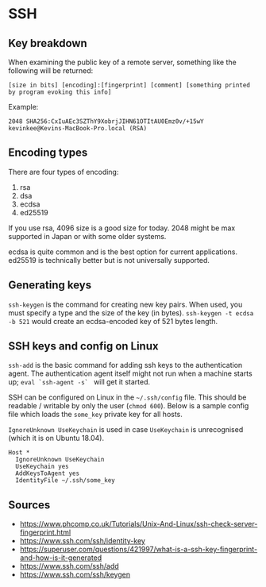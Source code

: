 SSH
===

Key breakdown
-------------

When examining the public key of a remote server, something like the following will be returned:

`[size in bits] [encoding]:[fingerprint] [comment] [something printed by program evoking this info]`

Example:

`2048 SHA256:CxIuAEc3SZThY9XobrjJIHN61OTItAU0Emz0v/+15wY kevinkee@Kevins-MacBook-Pro.local (RSA)`

Encoding types
--------------

There are four types of encoding:

1. rsa
2. dsa
3. ecdsa
4. ed25519

If you use rsa, 4096 size is a good size for today. 2048 might be max supported in Japan or with some older systems.

ecdsa is quite common and is the best option for current applications. ed25519 is technically better but is not universally supported.

Generating keys
---------------

`ssh-keygen` is the command for creating new key pairs. When used, you must specify a type and the size of the key (in bytes). `ssh-keygen -t ecdsa -b 521` would create an ecdsa-encoded key of 521 bytes length.

SSH keys and config on Linux
----------------------------

`ssh-add` is the basic command for adding ssh keys to the authentication agent. The authentication agent itself might not run when a machine starts up; ``eval `ssh-agent -s` `` will get it started.

SSH can be configured on Linux in the `~/.ssh/config` file. This should be readable / writable by only the user (`chmod 600`). Below is a sample config file which loads the `some_key` private key for all hosts.

`IgnoreUnknown UseKeychain` is used in case `UseKeychain` is unrecognised (which it is on Ubuntu 18.04).

```
Host *
  IgnoreUnknown UseKeychain
  UseKeychain yes
  AddKeysToAgent yes
  IdentityFile ~/.ssh/some_key
```

Sources
-------

- https://www.phcomp.co.uk/Tutorials/Unix-And-Linux/ssh-check-server-fingerprint.html
- https://www.ssh.com/ssh/identity-key
- https://superuser.com/questions/421997/what-is-a-ssh-key-fingerprint-and-how-is-it-generated
- https://www.ssh.com/ssh/add
- https://www.ssh.com/ssh/keygen
